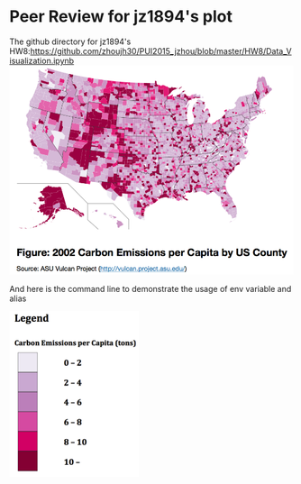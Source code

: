 # Peer Review for jz1894's plot

The github directory for jz1894's HW8:https://github.com/zhoujh30/PUI2015_jzhou/blob/master/HW8/Data_Visualization.ipynb
![alt image](https://github.com/seuen/PUI2015_szhang/blob/master/HW8/Peer%20Review/jianhao1.png)

And here is the command line to demonstrate the usage of env variable and alias

![alt image](https://github.com/seuen/PUI2015_szhang/blob/master/HW8/Peer%20Review/jianhao2.png)

